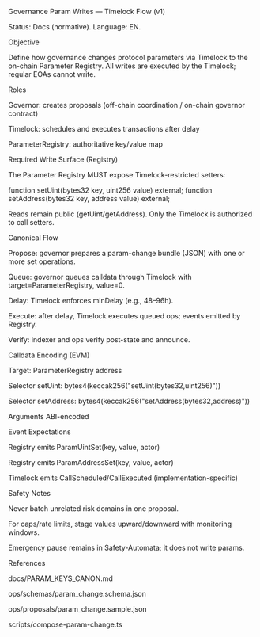 
Governance Param Writes — Timelock Flow (v1)

Status: Docs (normative). Language: EN.

Objective

Define how governance changes protocol parameters via Timelock to the on-chain Parameter Registry. All writes are executed by the Timelock; regular EOAs cannot write.

Roles

Governor: creates proposals (off-chain coordination / on-chain governor contract)

Timelock: schedules and executes transactions after delay

ParameterRegistry: authoritative key/value map

Required Write Surface (Registry)

The Parameter Registry MUST expose Timelock-restricted setters:

function setUint(bytes32 key, uint256 value) external;
function setAddress(bytes32 key, address value) external;

Reads remain public (getUint/getAddress). Only the Timelock is authorized to call setters.

Canonical Flow

Propose: governor prepares a param-change bundle (JSON) with one or more set operations.

Queue: governor queues calldata through Timelock with target=ParameterRegistry, value=0.

Delay: Timelock enforces minDelay (e.g., 48–96h).

Execute: after delay, Timelock executes queued ops; events emitted by Registry.

Verify: indexer and ops verify post-state and announce.

Calldata Encoding (EVM)

Target: ParameterRegistry address

Selector setUint: bytes4(keccak256("setUint(bytes32,uint256)"))

Selector setAddress: bytes4(keccak256("setAddress(bytes32,address)"))

Arguments ABI-encoded

Event Expectations

Registry emits ParamUintSet(key, value, actor)

Registry emits ParamAddressSet(key, value, actor)

Timelock emits CallScheduled/CallExecuted (implementation-specific)

Safety Notes

Never batch unrelated risk domains in one proposal.

For caps/rate limits, stage values upward/downward with monitoring windows.

Emergency pause remains in Safety-Automata; it does not write params.

References

docs/PARAM_KEYS_CANON.md

ops/schemas/param_change.schema.json

ops/proposals/param_change.sample.json

scripts/compose-param-change.ts
